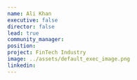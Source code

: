 ```yaml
---
name: Ali Khan
executive: false
director: false
lead: true
community_manager:   
position:  
project: FinTech Industry
image: ../assets/default_exec_image.png
linkedin: 
---
```

